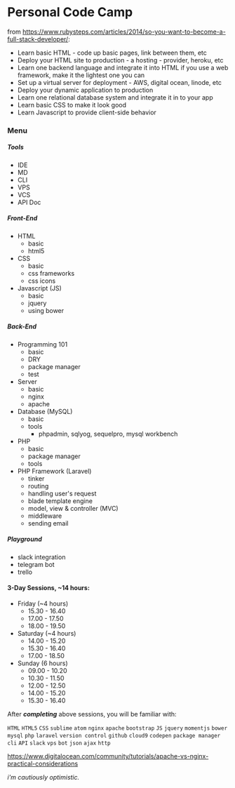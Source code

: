 # Personal Code Camp

from https://www.rubysteps.com/articles/2014/so-you-want-to-become-a-full-stack-developer/:

- Learn basic HTML - code up basic pages, link between them, etc
- Deploy your HTML site to production - a hosting - provider, heroku, etc
- Learn one backend language and integrate it into HTML if you use a web framework, make it the lightest one you can
- Set up a virtual server for deployment - AWS, digital ocean, linode, etc
- Deploy your dynamic application to production
- Learn one relational database system and integrate it in to your app
- Learn basic CSS to make it look good
- Learn Javascript to provide client-side behavior

### Menu
##### Tools
- IDE
- MD
- CLI
- VPS
- VCS
- API Doc

##### Front-End
- HTML
  - basic
  - html5
- CSS
  - basic
  - css frameworks
  - css icons
- Javascript (JS)
  - basic
  - jquery
  - using bower

##### Back-End
- Programming 101
  - basic
  - DRY
  - package manager
  - test
- Server
  - basic
  - nginx
  - apache
- Database (MySQL)
  - basic
  - tools
    - phpadmin, sqlyog, sequelpro, mysql workbench
- PHP
  - basic
  - package manager
  - tools
- PHP Framework (Laravel)
  - tinker
  - routing
  - handling user's request
  - blade template engine
  - model, view & controller (MVC)
  - middleware
  - sending email

##### Playground
- slack integration
- telegram bot
- trello 

#### 3-Day Sessions, ~14 hours:
- Friday (~4 hours)
  - 15.30 - 16.40
  - 17.00 - 17.50
  - 18.00 - 19.50
- Saturday (~4 hours)
  - 14.00 - 15.20
  - 15.30 - 16.40
  - 17.00 - 18.50
- Sunday (6 hours)
  - 09.00 - 10.20
  - 10.30 - 11.50
  - 12.00 - 12.50
  - 14.00 - 15.20
  - 15.30 - 16.40

After ***completing*** above sessions, you will be familiar with:

`HTML` `HTML5` `CSS` `sublime` `atom` `nginx` `apache` `bootstrap` `JS` `jquery` `momentjs` `bower` `mysql` `php` `laravel` `version control` `github` `cloud9` `codepen` `package manager` `cli` `API` `slack` `vps` `bot` `json` `ajax` `http`

https://www.digitalocean.com/community/tutorials/apache-vs-nginx-practical-considerations

*i'm cautiously optimistic.*